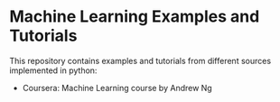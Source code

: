 # Machine Learning Examples and Tutorials

This repository contains examples and tutorials from different sources implemented in python:

+ Coursera: Machine Learning course by Andrew Ng
